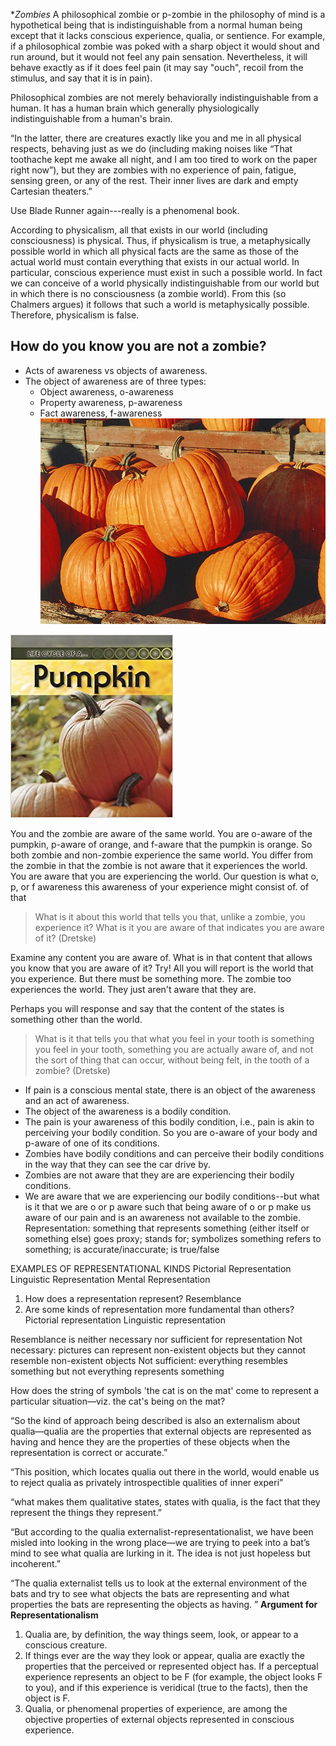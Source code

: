 
**Zombies*
A philosophical zombie or p-zombie in the philosophy of mind is a hypothetical being that is indistinguishable from a normal human being except that it lacks conscious experience, qualia, or sentience. For example, if a philosophical zombie was poked with a sharp object it would shout and run around, but it would not feel any pain sensation. Nevertheless, it will behave exactly as if it does feel pain (it may say "ouch", recoil from the stimulus, and say that it is in pain).

Philosophical zombies are not merely behaviorally indistinguishable from a human. It has a human brain which generally physiologically indistinguishable from a human's brain. 

“In the latter, there are creatures exactly like you and me in all physical respects, behaving just as we do (including making noises like “That toothache kept me awake all night, and I am too tired to work on the paper right now”), but they are zombies with no experience of pain, fatigue, sensing green, or any of the rest. Their inner lives are dark and empty Cartesian theaters.”

Use Blade Runner again---really is a phenomenal book. 

According to physicalism, all that exists in our world (including consciousness) is physical.
Thus, if physicalism is true, a metaphysically possible world in which all physical facts are the same as those of the actual world must contain everything that exists in our actual world. In particular, conscious experience must exist in such a possible world.
In fact we can conceive of a world physically indistinguishable from our world but in which there is no consciousness (a zombie world). From this (so Chalmers argues) it follows that such a world is metaphysically possible.
Therefore, physicalism is false. 

## How do you know you are not a zombie? 

+ Acts of awareness vs objects of awareness. 
+ The object of awareness are of three types: 
	+ Object awareness, o-awareness
	+ Property awareness, p-awareness
	+ Fact awareness, f-awareness
![Pumpkin](pumpkin.jpg)

![Book](book.jpg)

You and the zombie are aware of the same world. You are o-aware of the pumpkin, p-aware of orange, and f-aware that the pumpkin is orange. So both zombie and non-zombie experience the same world. You differ from the zombie in that the zombie is not aware that it experiences the world. You are aware that you are experiencing the world. Our question is what o, p, or f awareness this awareness of your experience might consist of.  of that 

> What is it about this world that tells you that, unlike a zombie, you experience it? What is it you are aware of that indicates you are aware of it? (Dretske) 

Examine any content you are aware of. What is in that content that allows you know that you are aware of it? Try! All you will report is the world that you experience. But there must be something more. The zombie too experiences the world. They just aren't aware that they are. 

Perhaps you will response and say that the content of the states is something other than the world. 

> What is it that tells you that what you feel in your tooth is something you feel in your tooth, something you are actually aware of, and not the sort of thing that can occur, without being felt, in the tooth of a zombie? (Dretske)

+ If pain is a conscious mental state, there is an object of the awareness and an act of awareness. 
+ The object of the awareness is a bodily condition. 
+ The pain is your awareness of this bodily condition, i.e., pain is akin to perceiving your bodily condition. So you are o-aware of your body and p-aware of one of its conditions.  
+ Zombies have bodily conditions and can perceive their bodily conditions in the way that they can see the car drive by. 
+ Zombies are not aware that they are are experiencing their bodily conditions.
+ We are aware that we are experiencing our bodily conditions--but what is it that we are o or p aware such that being aware of o or p make us aware of our pain and is an awareness not available to the zombie. 
Representation:
something that represents something (either itself or something else)
goes proxy; stands for; symbolizes something
refers to something; is accurate/inaccurate; is true/false

EXAMPLES OF REPRESENTATIONAL KINDS
Pictorial Representation Linguistic Representation Mental Representation

1. How does a representation represent? Resemblance
2. Are some kinds of representation more fundamental than others?
Pictorial representation Linguistic representation



Resemblance is neither necessary nor sufficient for representation Not necessary: pictures can represent non-existent objects but they
cannot resemble non-existent objects
Not sufficient: everything resembles something but not everything represents something

How does the string of symbols 'the cat is on the mat' come to
represent a particular situation—viz. the cat's being on the mat?


“So the kind of approach being described is also an externalism about qualia—qualia are the properties that external objects are represented as having and hence they are the properties of these objects when the representation is correct or accurate.”

“This position, which locates qualia out there in the world, would enable us to reject qualia as privately introspectible qualities of inner experi”

“what makes them qualitative states, states with qualia, is the fact that they represent the things they represent.”

“But according to the qualia externalist-representationalist, we have been misled into looking in the wrong place—we are trying to peek into a bat’s mind to see what qualia are lurking in it. The idea is not just hopeless but incoherent.”

“The qualia externalist tells us to look at the external environment of the bats and try to see what objects the bats are representing and what properties the bats are representing the objects as having. ”
**Argument for Representationalism**

1. Qualia are, by definition, the way things seem, look, or appear to a conscious creature.
2. If things ever are the way they look or appear, qualia are exactly the properties that the perceived or represented object has. If a perceptual experience represents an object to be F (for example, the object looks F to you), and if this experience is veridical (true to the facts), then the object is F.
3. Qualia, or phenomenal properties of experience, are among the objective properties of external objects represented in conscious experience.

